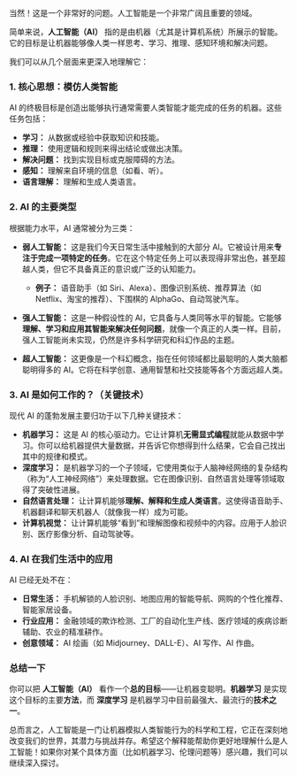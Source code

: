 当然！这是一个非常好的问题。人工智能是一个非常广阔且重要的领域。

简单来说，**人工智能（AI）** 指的是由机器（尤其是计算机系统）所展示的智能。它的目标是让机器能够像人类一样思考、学习、推理、感知环境和解决问题。

我们可以从几个层面来更深入地理解它：

### 1. 核心思想：模仿人类智能
AI 的终极目标是创造出能够执行通常需要人类智能才能完成的任务的机器。这些任务包括：
*   **学习：** 从数据或经验中获取知识和技能。
*   **推理：** 使用逻辑和规则来得出结论或做出决策。
*   **解决问题：** 找到实现目标或克服障碍的方法。
*   **感知：** 理解来自环境的信息（如看、听）。
*   **语言理解：** 理解和生成人类语言。

### 2. AI 的主要类型
根据能力水平，AI 通常被分为三类：

*   **弱人工智能：** 这是我们今天日常生活中接触到的大部分 AI。它被设计用来**专注于完成一项特定的任务**。它在这个特定任务上可以表现得非常出色，甚至超越人类，但它不具备真正的意识或广泛的认知能力。
    *   **例子：** 语音助手（如 Siri、Alexa）、图像识别系统、推荐算法（如 Netflix、淘宝的推荐）、下围棋的 AlphaGo、自动驾驶汽车。

*   **强人工智能：** 这是一种假设性的 AI，它具备与人类同等水平的智能。它能够**理解、学习和应用其智能来解决任何问题**，就像一个真正的人类一样。目前，强人工智能尚未实现，仍然是许多科学研究和科幻作品的主题。

*   **超人工智能：** 这更像是一个科幻概念，指在任何领域都比最聪明的人类大脑都聪明得多的 AI。它将在科学创意、通用智慧和社交技能等各个方面远超人类。

### 3. AI 是如何工作的？（关键技术）
现代 AI 的蓬勃发展主要归功于以下几种关键技术：

*   **机器学习：** 这是 AI 的核心驱动力。它让计算机**无需显式编程**就能从数据中学习。你可以给机器提供大量数据，并告诉它你想得到什么结果，它会自己找出其中的规律和模式。
*   **深度学习：** 是机器学习的一个子领域，它使用类似于人脑神经网络的复杂结构（称为“人工神经网络”）来处理数据。它在图像识别、自然语言处理等领域取得了突破性进展。
*   **自然语言处理：** 让计算机能够**理解、解释和生成人类语言**。这使得语音助手、机器翻译和聊天机器人（就像我一样）成为可能。
*   **计算机视觉：** 让计算机能够“看到”和理解图像和视频中的内容。应用于人脸识别、医疗影像分析、自动驾驶等。

### 4. AI 在我们生活中的应用
AI 已经无处不在：
*   **日常生活：** 手机解锁的人脸识别、地图应用的智能导航、网购的个性化推荐、智能家居设备。
*   **行业应用：** 金融领域的欺诈检测、工厂的自动化生产线、医疗领域的疾病诊断辅助、农业的精准耕作。
*   **创意领域：** AI 绘画（如 Midjourney、DALL-E）、AI 写作、AI 作曲。

### 总结一下

你可以把 **人工智能（AI）** 看作一个**总的目标**——让机器变聪明。**机器学习** 是实现这个目标的主要**方法**，而 **深度学习** 是机器学习中目前最强大、最流行的**技术之一**。

总而言之，人工智能是一门让机器模拟人类智能行为的科学和工程，它正在深刻地改变我们的世界，其潜力与挑战并存。希望这个解释能帮助你更好地理解什么是人工智能！如果你对某个具体方面（比如机器学习、伦理问题等）感兴趣，我们可以继续深入探讨。
